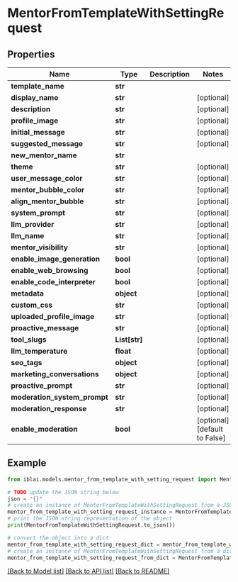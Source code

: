 # MentorFromTemplateWithSettingRequest


## Properties

Name | Type | Description | Notes
------------ | ------------- | ------------- | -------------
**template_name** | **str** |  | 
**display_name** | **str** |  | [optional] 
**description** | **str** |  | [optional] 
**profile_image** | **str** |  | [optional] 
**initial_message** | **str** |  | [optional] 
**suggested_message** | **str** |  | [optional] 
**new_mentor_name** | **str** |  | 
**theme** | **str** |  | [optional] 
**user_message_color** | **str** |  | [optional] 
**mentor_bubble_color** | **str** |  | [optional] 
**align_mentor_bubble** | **str** |  | [optional] 
**system_prompt** | **str** |  | [optional] 
**llm_provider** | **str** |  | [optional] 
**llm_name** | **str** |  | [optional] 
**mentor_visibility** | **str** |  | [optional] 
**enable_image_generation** | **bool** |  | [optional] 
**enable_web_browsing** | **bool** |  | [optional] 
**enable_code_interpreter** | **bool** |  | [optional] 
**metadata** | **object** |  | [optional] 
**custom_css** | **str** |  | [optional] 
**uploaded_profile_image** | **str** |  | [optional] 
**proactive_message** | **str** |  | [optional] 
**tool_slugs** | **List[str]** |  | [optional] 
**llm_temperature** | **float** |  | [optional] 
**seo_tags** | **object** |  | [optional] 
**marketing_conversations** | **object** |  | [optional] 
**proactive_prompt** | **str** |  | [optional] 
**moderation_system_prompt** | **str** |  | [optional] 
**moderation_response** | **str** |  | [optional] 
**enable_moderation** | **bool** |  | [optional] [default to False]

## Example

```python
from iblai.models.mentor_from_template_with_setting_request import MentorFromTemplateWithSettingRequest

# TODO update the JSON string below
json = "{}"
# create an instance of MentorFromTemplateWithSettingRequest from a JSON string
mentor_from_template_with_setting_request_instance = MentorFromTemplateWithSettingRequest.from_json(json)
# print the JSON string representation of the object
print(MentorFromTemplateWithSettingRequest.to_json())

# convert the object into a dict
mentor_from_template_with_setting_request_dict = mentor_from_template_with_setting_request_instance.to_dict()
# create an instance of MentorFromTemplateWithSettingRequest from a dict
mentor_from_template_with_setting_request_from_dict = MentorFromTemplateWithSettingRequest.from_dict(mentor_from_template_with_setting_request_dict)
```
[[Back to Model list]](../README.md#documentation-for-models) [[Back to API list]](../README.md#documentation-for-api-endpoints) [[Back to README]](../README.md)


